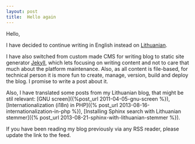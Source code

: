 ```yaml
---
layout: post
title:  Hello again
---
```


Hello,

I have decided to continue writing in English instead on [Lithuanian](http://old.lescinskas.lt).

I have also switched from custom made CMS for writing blog to static site generator [Jekyll](http://jekyllrb.com/), which lets focusing on writing content and not to care that much about the platform maintenance. Also, as all content is file-based, for technical person it is more fun to create, manage, version, build and deploy the blog. I promise to write a post about it.

Also, I have translated some posts from my Lithuanian blog, that might be stil relevant: [GNU screen]({%post_url 2011-04-05-gnu-screen %}), [Internationalization (i18n) in PHP]({% post_url 2013-08-16-internationalization-in-php %}), [Installing Sphinx search with Lithuanian stemmer]({% post_url 2013-08-21-sphinx-with-lithuanian-stemmer %}).

If you have been reading my blog previously via any RSS reader, please update the link to the feed.